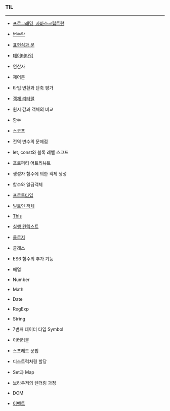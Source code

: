 ### TIL

---

- [프로그래밍, 자바스크립트란](https://github.com/gyumk/TIL/blob/master/2020-04/0420-TIL.md)
- [변수란](https://github.com/gyumk/TIL/blob/master/2020-04/0421-TIL.md#변수)
- [표현식과 문](https://github.com/gyumk/TIL/blob/master/2020-04/0421-TIL.md#표현식과-문)
- [데이터타입](https://github.com/gyumk/TIL/blob/master/2020-04/0423-TIL.md#데이터-타입의-종류)
- 연산자
- 제어문
- 타입 변환과 단축 평가
- [객체 리터럴](https://github.com/gyumk/TIL/blob/master/2020-04/0427-TIL.md#객체란)
- 원시 값과 객체의 비교
- 함수
- 스코프
- 전역 변수의 문제점
- let, const와 블록 레벨 스코프
- 프로퍼티 어트리뷰트
- 생성자 함수에 의한 객체 생성
- 함수와 일급객체
- [프로토타입](https://github.com/gyumk/TIL/blob/master/2020-05/0510-TIL.md)
- [빌트인 객체](https://github.com/gyumk/TIL/blob/master/2020-05/0507-TIL.md)
- [This](https://github.com/gyumk/TIL/blob/master/2020-05/0510-2-TIL.md)
- [실행 컨텍스트](https://github.com/gyumk/TIL/blob/master/2020-05/0513-TIL.md)
- [클로저](https://github.com/gyumk/TIL/blob/master/2020-05/0512-TIL.md)
- 클래스
- ES6 함수의 추가 기능
- 배열
- Number
- Math
- Date
- RegExp
- String
- 7번째 데이터 타입 Symbol
- 이터러블
- 스프레드 문법
- 디스트럭처링 할당
- Set과 Map
- 브라우저의 렌더링 과정
- DOM

- [이벤트](https://github.com/gyumk/TIL/blob/master/2020-06/0602-TIL.md)

  